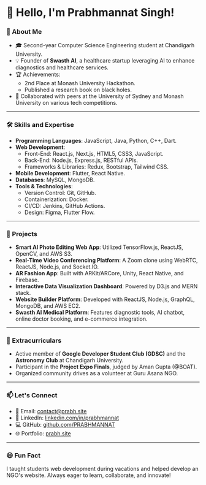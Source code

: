 # 👋 Hello, I'm Prabhmannat Singh!

### 🚀 About Me
- 🎓 Second-year Computer Science Engineering student at Chandigarh University.
- 💡 Founder of **Swasth AI**, a healthcare startup leveraging AI to enhance diagnostics and healthcare services.
- 🏆 Achievements: 
  - 2nd Place at Monash University Hackathon.
  - Published a research book on black holes.
- 🤝 Collaborated with peers at the University of Sydney and Monash University on various tech competitions.

---

### 🛠 Skills and Expertise
- **Programming Languages**: JavaScript, Java, Python, C++, Dart.
- **Web Development**:
  - Front-End: React.js, Next.js, HTML5, CSS3, JavaScript.
  - Back-End: Node.js, Express.js, RESTful APIs.
  - Frameworks & Libraries: Redux, Bootstrap, Tailwind CSS.
- **Mobile Development**: Flutter, React Native.
- **Databases**: MySQL, MongoDB.
- **Tools & Technologies**:
  - Version Control: Git, GitHub.
  - Containerization: Docker.
  - CI/CD: Jenkins, GitHub Actions.
  - Design: Figma, Flutter Flow.

---

### 🧩 Projects
- **Smart AI Photo Editing Web App**: Utilized TensorFlow.js, ReactJS, OpenCV, and AWS S3.
- **Real-Time Video Conferencing Platform**: A Zoom clone using WebRTC, ReactJS, Node.js, and Socket.IO.
- **AR Fashion App**: Built with ARKit/ARCore, Unity, React Native, and Firebase.
- **Interactive Data Visualization Dashboard**: Powered by D3.js and MERN stack.
- **Website Builder Platform**: Developed with ReactJS, Node.js, GraphQL, MongoDB, and AWS EC2.
- **Swasth AI Medical Platform**: Features diagnostic tools, AI chatbot, online doctor booking, and e-commerce integration.

---

### 🌟 Extracurriculars
- Active member of **Google Developer Student Club (GDSC)** and the **Astronomy Club** at Chandigarh University.
- Participant in the **Project Expo Finals**, judged by Aman Gupta (@BOAT).
- Organized community drives as a volunteer at Guru Asana NGO.

---

### 📫 Let's Connect
- 📧 Email: [contact@prabh.site](mailto:contact@prabh.site)
- 🔗 LinkedIn: [linkedin.com/in/prabhmannat](https://linkedin.com/in/prabhmannat/)
- 💻 GitHub: [github.com/PRABHMANNAT](https://github.com/PRABHMANNAT)
- 🌐 Portfolio: [prabh.site](http://prabh.site)

---

### 😄 Fun Fact
I taught students web development during vacations and helped develop an NGO's website. Always eager to learn, collaborate, and innovate!

